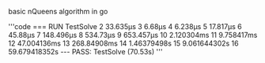 basic nQueens algorithm in go

'''code
=== RUN   TestSolve
2 33.635µs
3 6.68µs
4 6.238µs
5 17.817µs
6 45.88µs
7 148.496µs
8 534.73µs
9 653.457µs
10 2.120304ms
11 9.758417ms
12 47.004136ms
13 268.84908ms
14 1.46379498s
15 9.061644302s
16 59.679418352s
--- PASS: TestSolve (70.53s)
'''

